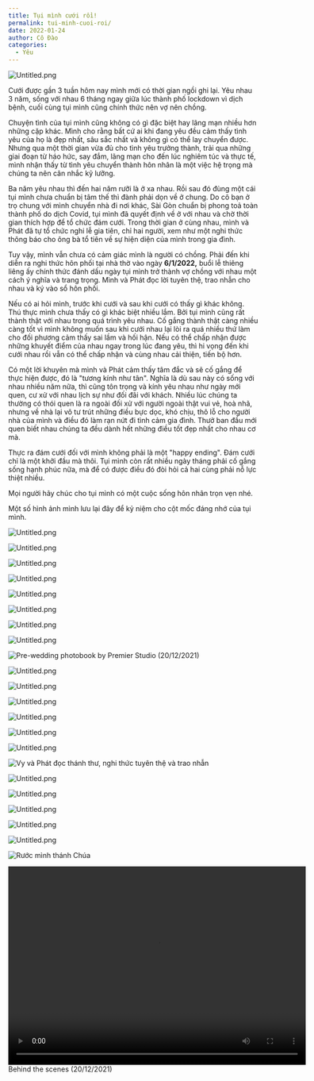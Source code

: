 ```yaml
---
title: Tụi mình cưới rồi!
permalink: tui-minh-cuoi-roi/
date: 2022-01-24
author: Cô Đào
categories:
  - Yêu
---
```


![Untitled.png](/images/3b38c91b-3040-427c-9a54-8aed157152a6/Untitled_25.png)

Cưới được gần 3 tuần hôm nay mình mới có thời gian ngồi ghi lại. Yêu nhau 3 năm, sống với nhau 6 tháng ngay giữa lúc thành phố lockdown vì dịch bệnh, cuối cùng tụi mình cũng chính thức nên vợ nên chồng.

Chuyện tình của tụi mình cũng không có gì đặc biệt hay lãng mạn nhiều hơn những cặp khác. Mình cho rằng bất cứ ai khi đang yêu đều cảm thấy tình yêu của họ là đẹp nhất, sâu sắc nhất và không gì có thể lay chuyển được. Nhưng qua một thời gian vừa đủ cho tình yêu trưởng thành, trải qua những giai đoạn từ háo hức, say đắm, lãng mạn cho đến lúc nghiêm túc và thực tế, mình nhận thấy từ tình yêu chuyển thành hôn nhân là một việc hệ trọng mà chúng ta nên cân nhắc kỹ lưỡng.

Ba năm yêu nhau thì đến hai năm rưỡi là ở xa nhau. Rồi sau đó đùng một cái tụi mình chưa chuẩn bị tâm thế thì đành phải dọn về ở chung. Do cô bạn ở trọ chung với mình chuyển nhà đi nơi khác, Sài Gòn chuẩn bị phong toả toàn thành phố do dịch Covid, tụi mình đã quyết định về ở với nhau và chờ thời gian thích hợp để tổ chức đám cưới. Trong thời gian ở cùng nhau, mình và Phát đã tự tổ chức nghi lễ gia tiên, chỉ hai người, xem như một nghi thức thông báo cho ông bà tổ tiên về sự hiện diện của mình trong gia đình.

Tuy vậy, mình vẫn chưa có cảm giác mình là người có chồng. Phải đến khi diễn ra nghi thức hôn phối tại nhà thờ vào ngày **6/1/2022,** buổi lễ thiêng liêng ấy chính thức đánh dấu ngày tụi mình trở thành vợ chồng với nhau một cách ý nghĩa và trang trọng. Mình và Phát đọc lời tuyên thệ, trao nhẫn cho nhau và ký vào sổ hôn phối.

Nếu có ai hỏi mình, trước khi cưới và sau khi cưới có thấy gì khác không. Thú thực mình chưa thấy có gì khác biệt nhiều lắm. Bởi tụi mình cũng rất thành thật với nhau trong quá trình yêu nhau. Cố gắng thành thật càng nhiều càng tốt vì mình không muốn sau khi cưới nhau lại lòi ra quá nhiều thứ làm cho đối phương cảm thấy sai lầm và hối hận. Nếu có thể chấp nhận được những khuyết điểm của nhau ngay trong lúc đang yêu, thì hi vọng đến khi cưới nhau rồi vẫn có thể chấp nhận và cùng nhau cải thiện, tiến bộ hơn.

Có một lời khuyên mà mình và Phát cảm thấy tâm đắc và sẽ cố gắng để thực hiện được, đó là "tương kính như tân". Nghĩa là dù sau này có sống với nhau nhiều năm nữa, thì cũng tôn trọng và kính yêu nhau như ngày mới quen, cư xử với nhau lịch sự như đối đãi với khách. Nhiều lúc chúng ta thường có thói quen là ra ngoài đối xử với người ngoài thật vui vẻ, hoà nhã, nhưng về nhà lại vô tư trút những điều bực dọc, khó chịu, thô lỗ cho người nhà của mình và điều đó làm rạn nứt đi tình cảm gia đình. Thưở ban đầu mới quen biết nhau chúng ta đều dành hết những điều tốt đẹp nhất cho nhau cơ mà.

Thực ra đám cưới đối với mình không phải là một "happy ending". Đám cưới chỉ là một khởi đầu mà thôi. Tụi mình còn rất nhiều ngày tháng phải cố gắng sống hạnh phúc nữa, mà để có được điều đó đòi hỏi cả hai cùng phải nỗ lực thiệt nhiều.

Mọi người hãy chúc cho tụi mình có một cuộc sống hôn nhân trọn vẹn nhé.

Một số hình ảnh mình lưu lại đây để kỷ niệm cho cột mốc đáng nhớ của tụi mình.

![Untitled.png](/images/3b38c91b-3040-427c-9a54-8aed157152a6/Untitled_26.png)

![Untitled.png](/images/3b38c91b-3040-427c-9a54-8aed157152a6/Untitled_27.png)

![Untitled.png](/images/3b38c91b-3040-427c-9a54-8aed157152a6/Untitled_28.png)

![Untitled.png](/images/3b38c91b-3040-427c-9a54-8aed157152a6/Untitled_29.png)

![Untitled.png](/images/3b38c91b-3040-427c-9a54-8aed157152a6/Untitled_30.png)

![Untitled.png](/images/3b38c91b-3040-427c-9a54-8aed157152a6/Untitled_31.png)

![Untitled.png](/images/3b38c91b-3040-427c-9a54-8aed157152a6/Untitled_32.png)

![Untitled.png](/images/3b38c91b-3040-427c-9a54-8aed157152a6/Untitled_33.png)

![Pre-wedding photobook by Premier Studio (20/12/2021)](/images/3b38c91b-3040-427c-9a54-8aed157152a6/Untitled_34.png)

![Untitled.png](/images/3b38c91b-3040-427c-9a54-8aed157152a6/Untitled_35.png)

![Untitled.png](/images/3b38c91b-3040-427c-9a54-8aed157152a6/Untitled_36.png)

![Untitled.png](/images/3b38c91b-3040-427c-9a54-8aed157152a6/Untitled_37.png)

![Untitled.png](/images/3b38c91b-3040-427c-9a54-8aed157152a6/Untitled_38.png)

![Untitled.png](/images/3b38c91b-3040-427c-9a54-8aed157152a6/Untitled_39.png)

![Untitled.png](/images/3b38c91b-3040-427c-9a54-8aed157152a6/Untitled_40.png)

![Vy và Phát đọc thánh thư, nghi thức tuyên thệ và trao nhẫn](/images/3b38c91b-3040-427c-9a54-8aed157152a6/Untitled_41.png)

![Untitled.png](/images/3b38c91b-3040-427c-9a54-8aed157152a6/Untitled_42.png)

![Untitled.png](/images/3b38c91b-3040-427c-9a54-8aed157152a6/Untitled_43.png)

![Untitled.png](/images/3b38c91b-3040-427c-9a54-8aed157152a6/Untitled_44.png)

![Untitled.png](/images/3b38c91b-3040-427c-9a54-8aed157152a6/Untitled_45.png)

![Untitled.png](/images/3b38c91b-3040-427c-9a54-8aed157152a6/Untitled_46.png)

![Rước mình thánh Chúa](/images/3b38c91b-3040-427c-9a54-8aed157152a6/Untitled_47.png)

<p>
<video width="600" height="400" controls>
  <source src="/images/3b38c91b-3040-427c-9a54-8aed157152a6/v1.mp4" type="video/mp4">
  Your browser does not support the video tag.
</video>
Behind the scenes (20/12/2021)
</p>
